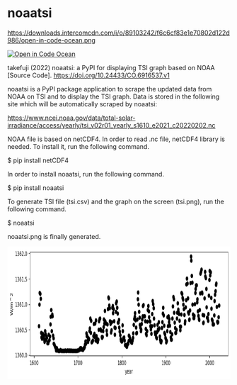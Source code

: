 # noaatsi
https://downloads.intercomcdn.com/i/o/89103242/f6c6cf83e1e70802d122d986/open-in-code-ocean.png

[![Open in Code Ocean](https://codeocean.com/codeocean-assets/badge/open-in-code-ocean.svg)](https://codeocean.com/capsule/5710884/tree )

takefuji (2022) noaatsi: a PyPI for displaying TSI graph based on NOAA [Source Code]. https://doi.org/10.24433/CO.6916537.v1

noaatsi is a PyPI package application to scrape the updated data from NOAA on TSI and to display the TSI graph.
Data is stored in the following site which will be automatically scraped by noaatsi:

https://www.ncei.noaa.gov/data/total-solar-irradiance/access/yearly/tsi_v02r01_yearly_s1610_e2021_c20220202.nc

NOAA file is based on netCDF4.
In order to read .nc file, netCDF4 library is needed. To install it, run the following command.

$ pip install netCDF4

In order to install noaatsi, run the following command.

$ pip install noaatsi

To generate TSI file (tsi.csv) and the graph on the screen (tsi.png), run the following command.

$ noaatsi


noaatsi.png is finally generated.

<img src='https://github.com/ytakefuji/noaatsi/raw/main/noaatsi.png' height=300 width=900>
